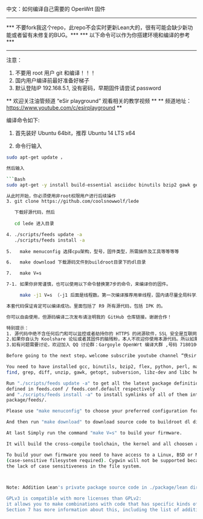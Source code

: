 中文：如何编译自己需要的 OpenWrt 固件
___
*** 不要fork我这个repo，此repo不会实时更新Lean大的，很有可能会缺少新功能或者留有未修复的BUG。***
*** 以下命令可以作为你搭建环境和编译的参考***
___
注意：
1. 不要用 root 用户 git 和编译！！！
2. 国内用户编译前最好准备好梯子
3. 默认登陆IP 192.168.5.1, 没有密码，早期固件请尝试 password

** 欢迎关注油管频道 “eSir playground” 观看相关的教学视频 **
** 频道地址：https://www.youtube.com/c/esirplayground **

编译命令如下:

1. 首先装好 Ubuntu 64bit，推荐  Ubuntu  14 LTS x64

2. 命令行输入

```Bash
sudo apt-get update ，

然后输入

```Bash
sudo apt-get -y install build-essential asciidoc binutils bzip2 gawk gettext git libncurses5-dev patch unzip zlib1g-dev lib32gcc1 libc6-dev-i386 subversion flex node-uglify gcc-multilib p7zip p7zip-full msmtp libssl-dev texinfo libglib2.0-dev xmlto qemu-utils upx-ucl libelf-dev autoconf automake libtool autopoint

从此时开始，你必须使用非root权限用户进行后续操作
3. git clone https://github.com/coolsnowwolf/lede 

   下载好源代码，然后 
   
   cd lede 进入目录

4. ./scripts/feeds update -a 
   ./scripts/feeds install -a
   
5.   make menuconfig 选择cpu架构，型号，固件类型，所需插件及工具等等等等

6.   make download 下载源码文件到buildroot目录下的dl目录

7.   make V=s

7-1. 如果你非常谨慎，也可以使用以下命令替换第7步的命令，来编译你的固件。

     make -j1 V=s （-j1 后面是线程数。第一次编译推荐用单线程，国内请尽量全局科学上网）

本套代码保证肯定可以编译成功。里面包括了 R9 所有源代码，包括 IPK 的。

你可以自由使用，但源码编译二次发布请注明我的 GitHub 仓库链接。谢谢合作！

特别提示：
1. 源代码中绝不含任何后门和可以监控或者劫持你的 HTTPS 的闭源软件，SSL 安全是互联网最后的壁垒。安全干净才是固件应该做到的。
2.如果你自认为 Koolshare 论坛或者其固件的脑残粉，本人不欢迎你使用本源代码。所以如果你是，那么使用过程中遇到任何问题本人概不回应。
3.如有问题需要讨论，欢迎加入 QQ 讨论群：Gargoyle OpenWrt 编译大群 ,号码 718010658 ，加群链接 点击链接加入群聊【Op共享技术交流群】：https://jq.qq.com/?_wv=1027&k=5PUGjOG

Before going to the next step，welcome subscribe youtube channel “佚sir playground” to obtain related video tutorials and more.

You need to have installed gcc, binutils, bzip2, flex, python, perl, make,
find, grep, diff, unzip, gawk, getopt, subversion, libz-dev and libc headers.

Run "./scripts/feeds update -a" to get all the latest package definitions
defined in feeds.conf / feeds.conf.default respectively
and "./scripts/feeds install -a" to install symlinks of all of them into
package/feeds/.

Please use "make menuconfig" to choose your preferred configuration for the toolchain and firmware.

And then run "make download" to download source code to buildroot dl dir.

At last Simply run the command "make V=s" to build your firmware.

It will build the cross-compile toolchain, the kernel and all choosen applications.

To build your own firmware you need to have access to a Linux, BSD or MacOSX system
(case-sensitive filesystem required). Cygwin will not be supported because of
the lack of case sensitiveness in the file system.



Note: Addition Lean's private package source code in ./package/lean directory. Use it under GPL v3.

GPLv3 is compatible with more licenses than GPLv2: 
it allows you to make combinations with code that has specific kinds of additional requirements that are not in GPLv3 itself. 
Section 7 has more information about this, including the list of additional requirements that are permitted.
